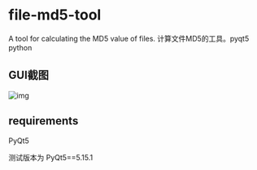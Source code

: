 # file-md5-tool
A tool for calculating the MD5 value of files. 计算文件MD5的工具。pyqt5 python

## GUI截图

![img](http://bucket.dzhaoll.work/%E4%BC%81%E4%B8%9A%E5%BE%AE%E4%BF%A1%E6%88%AA%E5%9B%BE_16305708694815.png)

## requirements

PyQt5

测试版本为 PyQt5==5.15.1
